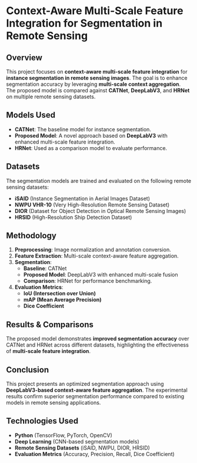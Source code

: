 # Context-Aware Multi-Scale Feature Integration for Segmentation in Remote Sensing

## Overview
This project focuses on **context-aware multi-scale feature integration** for **instance segmentation in remote sensing images**. The goal is to enhance segmentation accuracy by leveraging **multi-scale context aggregation**. The proposed model is compared against **CATNet**, **DeepLabV3**, and **HRNet** on multiple remote sensing datasets.

## Models Used
- **CATNet**: The baseline model for instance segmentation.
- **Proposed Model**: A novel approach based on **DeepLabV3** with enhanced multi-scale feature integration.
- **HRNet**: Used as a comparison model to evaluate performance.

## Datasets
The segmentation models are trained and evaluated on the following remote sensing datasets:
- **iSAID** (Instance Segmentation in Aerial Images Dataset)
- **NWPU VHR-10** (Very High-Resolution Remote Sensing Dataset)
- **DIOR** (Dataset for Object Detection in Optical Remote Sensing Images)
- **HRSID** (High-Resolution Ship Detection Dataset)

## Methodology
1. **Preprocessing**: Image normalization and annotation conversion.
2. **Feature Extraction**: Multi-scale context-aware feature aggregation.
3. **Segmentation**:
   - **Baseline**: CATNet
   - **Proposed Model**: DeepLabV3 with enhanced multi-scale fusion
   - **Comparison**: HRNet for performance benchmarking.
4. **Evaluation Metrics**:
   - **IoU (Intersection over Union)**
   - **mAP (Mean Average Precision)**
   - **Dice Coefficient**

## Results & Comparisons
The proposed model demonstrates **improved segmentation accuracy** over CATNet and HRNet across different datasets, highlighting the effectiveness of **multi-scale feature integration**.

## Conclusion
This project presents an optimized segmentation approach using **DeepLabV3-based context-aware feature aggregation**. The experimental results confirm superior segmentation performance compared to existing models in remote sensing applications.

## Technologies Used
- **Python** (TensorFlow, PyTorch, OpenCV)
- **Deep Learning** (CNN-based segmentation models)
- **Remote Sensing Datasets** (iSAID, NWPU, DIOR, HRSID)
- **Evaluation Metrics** (Accuracy, Precision, Recall, Dice Coefficient)


